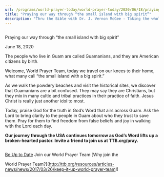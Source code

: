 ```yaml
---
url: /programs/world-prayer-today/world-prayer-today/2020/06/18/praying-our-way-through-the-small-island-with-big-spirit
title: "Praying our way through “the small island with big spirit”"
description: "Thru the Bible with Dr. J. Vernon McGee - Taking the whole Word to the whole world"
---
```







## 
 Praying our way through “the small island with big spirit”


June 18, 2020




The people who live in Guam are called Guamanians, and they are American citizens by birth.

Welcome, World Prayer Team, today we travel on our knees to their home, what many call “the small island with a big spirit.”

As we walk the powdery beaches and visit the historical sites, we discover that Guamanians are a bit confused. They may say they are Christians, but they mix in many cultic and tribal practices in their practice of faith. Jesus Christ is really just another idol to most. 

Today, praise God for the truth in God’s Word that airs across Guam. Ask the Lord to bring clarity to the people in Guam about who they trust to save them. Pray for them to find freedom from false beliefs and joy in walking with the Lord each day.

**Our journey through the USA continues tomorrow as God’s Word lifts up a broken-hearted pastor. Invite a friend to join us at TTB.org/pray.**







## 




[Be Up to Date](http://feeds.feedburner.com/WorldPrayerToday "World Prayer Today RSS Feed")
Join our World Prayer Team
[Why join the  

World Prayer Team?](http://ttb.org/resources/articles-news/news/2017/03/26/keep-it-up-world-prayer-team!)




